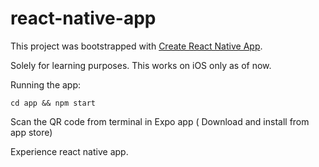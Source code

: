 # react-native-app

This project was bootstrapped with [Create React Native App](https://github.com/react-community/create-react-native-app).

Solely for learning purposes. This works on iOS only as of now.

Running the app:
 
 `cd app && npm start`
 
 Scan the QR code from terminal in Expo app ( Download and install from app store)
 
 Experience react native app.
